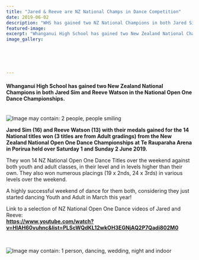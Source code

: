 ```yaml
---
title: "Jared & Reeve are NZ National Champs in Dance Competition"
date: 2019-06-02
description: "WHS has gained two NZ National Champions in both Jared Sim and Reeve Watson in the National Open One Dance"
featured-image: 
excerpt: "Whanganui High School has gained two New Zealand National Champions in both Jared Sim and Reeve Watson in the National Open One Dance Championships."
image_gallery:
    
    
    
    
    
---
```


<h4><strong>Whanganui High School has gained two New Zealand National Champions in both Jared Sim and Reeve Watson in the National Open One Dance Championships.<br /><br /></strong></h4>
<p><img src="https://scontent-syd2-1.xx.fbcdn.net/v/t1.0-9/61848580_2243009082414924_1446533212787441664_n.jpg?_nc_cat=100&amp;_nc_ht=scontent-syd2-1.xx&amp;oh=5e85a5334e2f43d0758f71f0e0c24a7e&amp;oe=5D592DBF" alt="Image may contain: 2 people, people smiling" /></p>
<p><strong>Jared Sim (16) and Reeve Watson (13) with their medals gained for the 14 National titles won (3 titles are from Adult gradings) from the New Zealand National Open One Dance Championships at Te Rauparaha Arena in Porirua held over Saturday 1 and Sunday 2 June 2019.&nbsp;&nbsp;</strong></p>
<p>They won 14 NZ National Open One Dance Titles over the weekend against both youth and adult classes, in their level and in levels higher than their own. They also won numerous placings (19 x 2nds, 24 x 3rds) in various levels over the weekend.&nbsp;</p>
<p>A highly successful weekend of dance for them both, considering they just started dancing Youth and Adult in March this year!</p>
<p><span>Link to a selection of NZ National Open One Dance videos of Jared and Reeve:<br /></span><strong><a href="https://www.youtube.com/watch?v=HlAH60vuhnc&amp;list=PLScWQdKL12wkOH3EGNjAQ2P7Qadi802M0">https://www.youtube.com/watch?v=HlAH60vuhnc&amp;list=PLScWQdKL12wkOH3EGNjAQ2P7Qadi802M0</a></strong></p>
<p>&nbsp;</p>
<p><img src="https://scontent-syd2-1.xx.fbcdn.net/v/t1.0-9/61844407_2243008865748279_7123166796143656960_n.jpg?_nc_cat=108&amp;_nc_ht=scontent-syd2-1.xx&amp;oh=2c2ce984ec2b903cda340edf60ff54dc&amp;oe=5D96FEDD" alt="Image may contain: 1 person, dancing, wedding, night and indoor" /></p>

